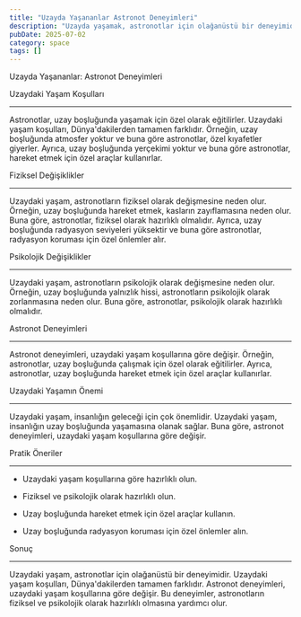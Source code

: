 ```yaml
---
title: "Uzayda Yaşananlar Astronot Deneyimleri"
description: "Uzayda yaşamak, astronotlar için olağanüstü bir deneyimidir. Uzaydaki yaşam koşulları, Dünyadakilerden tamamen farklıdır. Astronotlar, uzay boşluğunda hareke..."
pubDate: 2025-07-02
category: space
tags: []
---
```


Uzayda Yaşananlar: Astronot Deneyimleri

Uzaydaki Yaşam Koşulları

------------------------

Astronotlar, uzay boşluğunda yaşamak için özel olarak eğitilirler. Uzaydaki yaşam koşulları, Dünya'dakilerden tamamen farklıdır. Örneğin, uzay boşluğunda atmosfer yoktur ve buna göre astronotlar, özel kıyafetler giyerler. Ayrıca, uzay boşluğunda yerçekimi yoktur ve buna göre astronotlar, hareket etmek için özel araçlar kullanırlar.

Fiziksel Değişiklikler

---------------------

Uzaydaki yaşam, astronotların fiziksel olarak değişmesine neden olur. Örneğin, uzay boşluğunda hareket etmek, kasların zayıflamasına neden olur. Buna göre, astronotlar, fiziksel olarak hazırlıklı olmalıdır. Ayrıca, uzay boşluğunda radyasyon seviyeleri yüksektir ve buna göre astronotlar, radyasyon koruması için özel önlemler alır.

Psikolojik Değişiklikler

---------------------

Uzaydaki yaşam, astronotların psikolojik olarak değişmesine neden olur. Örneğin, uzay boşluğunda yalnızlık hissi, astronotların psikolojik olarak zorlanmasına neden olur. Buna göre, astronotlar, psikolojik olarak hazırlıklı olmalıdır.

Astronot Deneyimleri

---------------------

Astronot deneyimleri, uzaydaki yaşam koşullarına göre değişir. Örneğin, astronotlar, uzay boşluğunda çalışmak için özel olarak eğitilirler. Ayrıca, astronotlar, uzay boşluğunda hareket etmek için özel araçlar kullanırlar.

Uzaydaki Yaşamın Önemi

----------------------

Uzaydaki yaşam, insanlığın geleceği için çok önemlidir. Uzaydaki yaşam, insanlığın uzay boşluğunda yaşamasına olanak sağlar. Buna göre, astronot deneyimleri, uzaydaki yaşam koşullarına göre değişir.

Pratik Öneriler

--------------

* Uzaydaki yaşam koşullarına göre hazırlıklı olun.

* Fiziksel ve psikolojik olarak hazırlıklı olun.

* Uzay boşluğunda hareket etmek için özel araçlar kullanın.

* Uzay boşluğunda radyasyon koruması için özel önlemler alın.

Sonuç

------

Uzaydaki yaşam, astronotlar için olağanüstü bir deneyimidir. Uzaydaki yaşam koşulları, Dünya'dakilerden tamamen farklıdır. Astronot deneyimleri, uzaydaki yaşam koşullarına göre değişir. Bu deneyimler, astronotların fiziksel ve psikolojik olarak hazırlıklı olmasına yardımcı olur.
